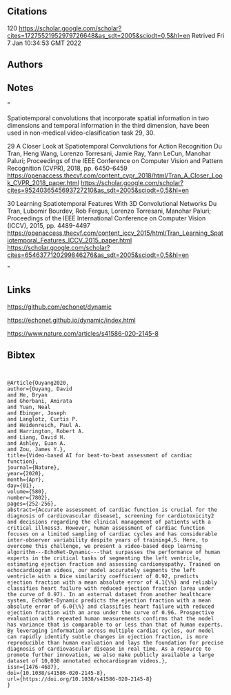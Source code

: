 # 
## Citations

120
https://scholar.google.com/scholar?cites=17275521952979726648&as_sdt=2005&sciodt=0,5&hl=en
Retrived
Fri  7 Jan 10:34:53 GMT 2022

## Authors 

## Notes

"

Spatiotemporal convolutions that incorporate spatial information in two dimensions and temporal information in the third dimension, have been used in non-medical video-clasification task 29, 30. 

29
A Closer Look at Spatiotemporal Convolutions for Action Recognition
Du Tran, Heng Wang, Lorenzo Torresani, Jamie Ray, Yann LeCun, Manohar Paluri; Proceedings of the IEEE Conference on Computer Vision and Pattern Recognition (CVPR), 2018, pp. 6450-6459 
https://openaccess.thecvf.com/content_cvpr_2018/html/Tran_A_Closer_Look_CVPR_2018_paper.html
https://scholar.google.com/scholar?cites=9524036545693727210&as_sdt=2005&sciodt=0,5&hl=en

30
Learning Spatiotemporal Features With 3D Convolutional Networks
Du Tran, Lubomir Bourdev, Rob Fergus, Lorenzo Torresani, Manohar Paluri; Proceedings of the IEEE International Conference on Computer Vision (ICCV), 2015, pp. 4489-4497 
https://openaccess.thecvf.com/content_iccv_2015/html/Tran_Learning_Spatiotemporal_Features_ICCV_2015_paper.html
https://scholar.google.com/scholar?cites=6546377120299846276&as_sdt=2005&sciodt=0,5&hl=en

"



## Links 

https://github.com/echonet/dynamic

https://echonet.github.io/dynamic/index.html

https://www.nature.com/articles/s41586-020-2145-8

## Bibtex 

```


@Article{Ouyang2020,
author={Ouyang, David
and He, Bryan
and Ghorbani, Amirata
and Yuan, Neal
and Ebinger, Joseph
and Langlotz, Curtis P.
and Heidenreich, Paul A.
and Harrington, Robert A.
and Liang, David H.
and Ashley, Euan A.
and Zou, James Y.},
title={Video-based AI for beat-to-beat assessment of cardiac function},
journal={Nature},
year={2020},
month={Apr},
day={01},
volume={580},
number={7802},
pages={252-256},
abstract={Accurate assessment of cardiac function is crucial for the diagnosis of cardiovascular disease1, screening for cardiotoxicity2 and decisions regarding the clinical management of patients with a critical illness3. However, human assessment of cardiac function focuses on a limited sampling of cardiac cycles and has considerable inter-observer variability despite years of training4,5. Here, to overcome this challenge, we present a video-based deep learning algorithm---EchoNet-Dynamic---that surpasses the performance of human experts in the critical tasks of segmenting the left ventricle, estimating ejection fraction and assessing cardiomyopathy. Trained on echocardiogram videos, our model accurately segments the left ventricle with a Dice similarity coefficient of 0.92, predicts ejection fraction with a mean absolute error of 4.1{\%} and reliably classifies heart failure with reduced ejection fraction (area under the curve of 0.97). In an external dataset from another healthcare system, EchoNet-Dynamic predicts the ejection fraction with a mean absolute error of 6.0{\%} and classifies heart failure with reduced ejection fraction with an area under the curve of 0.96. Prospective evaluation with repeated human measurements confirms that the model has variance that is comparable to or less than that of human experts. By leveraging information across multiple cardiac cycles, our model can rapidly identify subtle changes in ejection fraction, is more reproducible than human evaluation and lays the foundation for precise diagnosis of cardiovascular disease in real time. As a resource to promote further innovation, we also make publicly available a large dataset of 10,030 annotated echocardiogram videos.},
issn={1476-4687},
doi={10.1038/s41586-020-2145-8},
url={https://doi.org/10.1038/s41586-020-2145-8}
}

```

